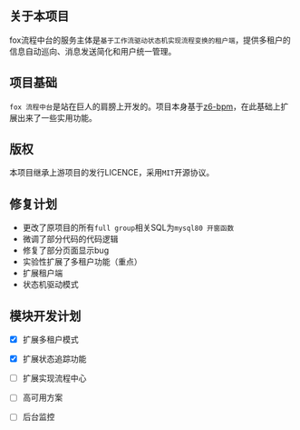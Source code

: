 ## 关于本项目
fox流程中台的服务主体是`基于工作流驱动状态机实现流程变换的租户端`，提供多租户的信息自动巡向、消息发送简化和用户统一管理。

## 项目基础
`fox 流程中台`是站在巨人的肩膀上开发的。项目本身基于[z6-bpm](https://gitee.com/z6bpm/z6-bpm)，在此基础上扩展出来了一些实用功能。

## 版权
本项目继承上游项目的发行LICENCE，采用`MIT`开源协议。

## 修复计划
- 更改了原项目的所有`full group`相关SQL为`mysql80 开窗函数`
- 微调了部分代码的代码逻辑
- 修复了部分页面显示bug
- 实验性扩展了多租户功能（重点）
- 扩展租户端
- 状态机驱动模式

## 模块开发计划

- [x] 扩展多租户模式

- [x] 扩展状态追踪功能

- [ ] 扩展实现流程中心

- [ ] 高可用方案

- [ ] 后台监控

  